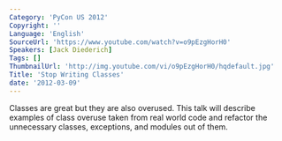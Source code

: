 ```yaml
---
Category: 'PyCon US 2012'
Copyright: ''
Language: 'English'
SourceUrl: 'https://www.youtube.com/watch?v=o9pEzgHorH0'
Speakers: [Jack Diederich]
Tags: []
ThumbnailUrl: 'http://img.youtube.com/vi/o9pEzgHorH0/hqdefault.jpg'
Title: 'Stop Writing Classes'
date: '2012-03-09'
---
```

Classes are great but they are also overused. This talk will describe examples
of class overuse taken from real world code and refactor the unnecessary
classes, exceptions, and modules out of them.
